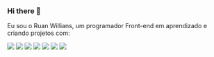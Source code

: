 ### Hi there 👋

Eu sou o Ruan Willians, um programador Front-end em aprendizado e criando projetos com:

<img src="https://img.shields.io/badge/HTML5-E34F26?style=for-the-badge&logo=html5&logoColor=white"/>
<img src="https://img.shields.io/badge/CSS3-1572B6?style=for-the-badge&logo=css3&logoColor=white"/>
<img src="https://img.shields.io/badge/JavaScript-F7DF1E?style=for-the-badge&logo=javascript&logoColor=black"/>
<img src="https://img.shields.io/badge/VueJS-2E8B57?style=for-the-badge&logo=node&logoColor=white"/>
<img src="https://img.shields.io/badge/NodeJS-2E8B57?style=for-the-badge&logo=node&logoColor=white"/>
<img src="https://img.shields.io/badge/MongoDB-2E8B57?style=for-the-badge&logo=mongo&logoColor=white"/>
<img src="https://img.shields.io/badge/SQL-1572B6?style=for-the-badge&logo=sql&logoColor=white"/>
